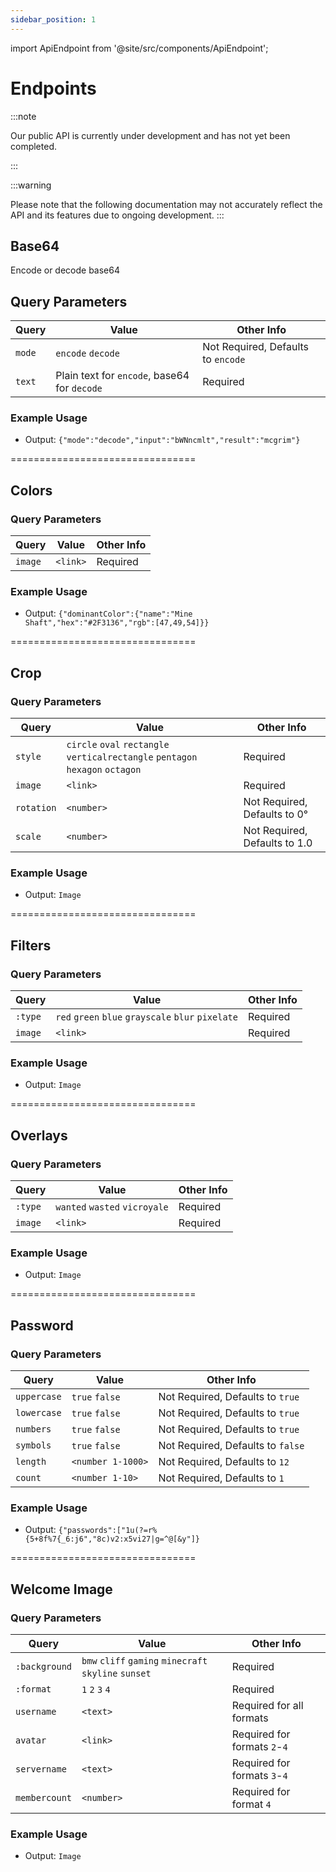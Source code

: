 ```yaml
---
sidebar_position: 1
---
```


import ApiEndpoint from '@site/src/components/ApiEndpoint';

# Endpoints

:::note

   Our public API is currently under development and has not yet been completed.

:::

:::warning

   Please note that the following documentation may not accurately reflect the API and its features due to ongoing development.
:::

## Base64

<ApiEndpoint method="GET" path="/base64" />
Encode or decode base64

## Query Parameters
| Query  | Value                                        | Other Info                       |
|--------|----------------------------------------------|----------------------------------|
| `mode` | `encode` `decode`                            | Not Required, Defaults to `encode` |
| `text` | Plain text for `encode`, base64 for `decode` | Required                         |

### Example Usage

<ApiEndpoint method="GET" path="/base64?mode=decode&text=bWNncmlt" />

* Output: ``{"mode":"decode","input":"bWNncmlt","result":"mcgrim"}``

================================

## Colors

<ApiEndpoint method="GET" path="/colors" />

### Query Parameters
| Query | Value | Other Info |
|---|---|---|
| `image` | `<link>` | Required |

### Example Usage

<ApiEndpoint method="GET" path="/colors?image=https://i.imgur.com/WJnuC0v.png" />

* Output: ``{"dominantColor":{"name":"Mine Shaft","hex":"#2F3136","rgb":[47,49,54]}}``

================================

## Crop

<ApiEndpoint method="GET" path="/crop" />

### Query Parameters
| Query | Value | Other Info |
|---|---|---|
| `style` | `circle` `oval` `rectangle` `verticalrectangle` `pentagon` `hexagon` `octagon` | Required |
| `image` | `<link>` | Required |
| `rotation` | `<number>` | Not Required, Defaults to 0° |
| `scale` | `<number>` | Not Required, Defaults to 1.0 |

### Example Usage

<ApiEndpoint method="GET" path="/crop?style=octagon&image=https://i.imgur.com/BAfjBqz.png" />

* Output: ``Image``

================================

## Filters

<ApiEndpoint method="GET" path="/filters/:type" />

### Query Parameters
| Query | Value | Other Info |
|---|---|---|
| `:type` | `red` `green` `blue` `grayscale` `blur` `pixelate` | Required |
| `image` | `<link>` | Required |

### Example Usage

<ApiEndpoint method="GET" path="/filters/pixelate?image=https://i.imgur.com/WJnuC0v.png" />

* Output: ``Image``

================================

## Overlays
<ApiEndpoint method="GET" path="/overlays/:type" />

### Query Parameters
| Query | Value | Other Info |
|---|---|---|
| `:type` | `wanted` `wasted` `vicroyale` | Required |
| `image` | `<link>` | Required |

### Example Usage

<ApiEndpoint method="GET" path="/overlays/wasted?image=https://i.imgur.com/WJnuC0v.png" />

* Output: ``Image``

================================

## Password

<ApiEndpoint method="GET" path="/password" />

### Query Parameters
| Query | Value | Other Info |
|---|---|---|
| `uppercase` | `true` `false` | Not Required, Defaults to `true` |
| `lowercase` | `true` `false` | Not Required, Defaults to `true` |
| `numbers` | `true` `false` | Not Required, Defaults to `true` |
| `symbols` | `true` `false` | Not Required, Defaults to `false` |
| `length` | `<number 1-1000>` | Not Required, Defaults to `12` |
| `count` | `<number 1-10>` | Not Required, Defaults to `1` |

### Example Usage

<ApiEndpoint method="GET" path="/password?length=20&count=2&uppercase=false&symbols=true" />

* Output: ``{"passwords":["1u(?=r%{5+8f%7{_6:j6","8c)v2:x5vi27|g=^@[&y"]}``

================================

## Welcome Image

<ApiEndpoint method="GET" path="/welcome/:background/:format" />

### Query Parameters
| Query | Value | Other Info |
|---|---|---|
| `:background` | `bmw` `cliff` `gaming` `minecraft` `skyline` `sunset` | Required |
| `:format` | `1` `2` `3` `4` | Required |
| `username` | `<text>` | Required for all formats |
| `avatar` | `<link>` | Required for formats `2`-`4` |
| `servername` | `<text>` | Required for formats `3`-`4` |
| `membercount` | `<number>` | Required for format `4` |

### Example Usage

<ApiEndpoint method="GET" path="/welcome/cliff/2?username=McGRiM&avatar=https://i.imgur.com/BAfjBqz.png" />

* Output: ``Image``